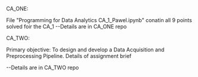 
CA_ONE: 

File "Programming for Data Analytics CA_1_Pawel.ipynb" conatin all 9 points solved foir the CA_1
--Details are in CA_ONE repo

CA_TWO:

Primary objective: To design and develop a Data Acquisition and Preprocessing Pipeline.
Details of assignment brief

--Details are in CA_TWO repo
